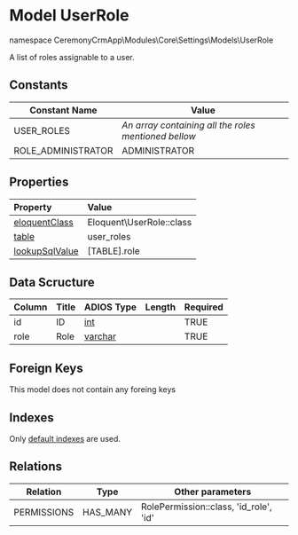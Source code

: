 # Model UserRole

namespace CeremonyCrmApp\Modules\Core\Settings\Models\UserRole

A list of roles assignable to a user.

## Constants

| Constant Name      | Value                                                |
| ------------------ | ---------------------------------------------------- |
| USER_ROLES         | _An array containing all the roles mentioned bellow_ |
| ROLE_ADMINISTRATOR | ADMINISTRATOR                                        |

## Properties

| Property                                                                                 | Value                    |
| :--------------------------------------------------------------------------------------- | :----------------------- |
| [eloquentClass](https://docs.wai.blue/adios-framework/models/properties#eloquentClass)   | Eloquent\UserRole::class |
| [table](https://docs.wai.blue/adios-framework/models/properties#table)                   | user_roles               |
| [lookupSqlValue](https://docs.wai.blue/adios-framework/models/properties#lookupSqlValue) | [TABLE].role             |

## Data Scructure

| Column | Title | ADIOS Type                                                                 | Length | Required |
| ------ | ----- | -------------------------------------------------------------------------- | ------ | -------- |
| id     | ID    | [int](https://docs.wai.blue/adios-framework/models/attributes#int)         |        | TRUE     |
| role   | Role  | [varchar](https://docs.wai.blue/adios-framework/models/attributes#varchar) |        | TRUE     |

## Foreign Keys

This model does not contain any foreing keys

## Indexes

Only [default indexes](https://docs.wai.blue/adios-framework/default-indexes) are used.

## Relations

| Relation    | Type     | Other parameters                       |
| ----------- | -------- | -------------------------------------- |
| PERMISSIONS | HAS_MANY | RolePermission::class, 'id_role', 'id' |
